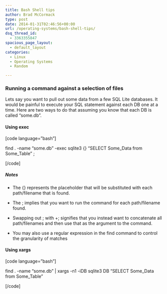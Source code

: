 ```yaml
---
title: Bash Shell tips
author: Brad McCormack
type: post
date: 2014-01-31T02:46:56+00:00
url: /operating-systems/bash-shell-tips/
dsq_thread_id:
  - 3363355847
spacious_page_layout:
  - default_layout
categories:
  - Linux
  - Operating Systems
  - Random

---
```

### Running a command against a selection of files 

Lets say you want to pull out some data from a few SQL Lite databases. It would be painful to execute your SQL statement against each DB one at a time. Here are two ways to do that assuming you know that each DB is called &#8220;some.db&#8221;.

#### Using exec 

[code language=&#8221;bash&#8221;]
  
find . -name &#8220;some.db&#8221; -exec sqlite3 {} &#8220;SELECT Some\_Data from Some\_Table&#8221; \;
  
[/code]

##### Notes

  * The {} represents the placeholder that will be substituted with each path/filename that is found.
  * The \; implies that you want to run the command for each path/filename found.
  * Swapping out \; with +; signifies that you instead want to concatenate all path/filenames and then use that as the argument to the command.
  * You may also use a regular expression in the find command to control the granularity of matches </ul> 
    #### Using xargs 
    
    [code language=&#8221;bash&#8221;]
  
    find . -name &#8220;some.db&#8221; | xargs -n1 -iDB sqlite3 DB &#8220;SELECT Some\_Data from Some\_Table&#8221;
  
    [/code]